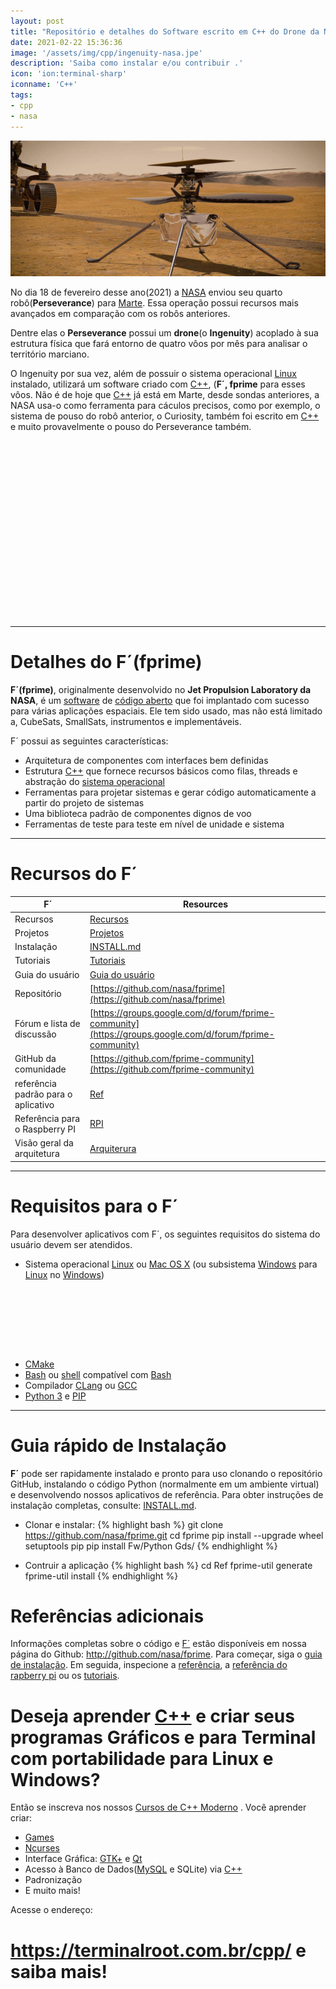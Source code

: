 ```yaml
---
layout: post
title: "Repositório e detalhes do Software escrito em C++ do Drone da NASA em marte"
date: 2021-02-22 15:36:36
image: '/assets/img/cpp/ingenuity-nasa.jpe'
description: 'Saiba como instalar e/ou contribuir .'
icon: 'ion:terminal-sharp'
iconname: 'C++'
tags:
- cpp
- nasa
---
```


![Repositório e detalhes do Software escrito em C++ do Drone da NASA em marte](/assets/img/cpp/ingenuity-nasa.jpe)

No dia 18 de fevereiro desse ano(2021) a [NASA](https://www.nasa.gov/) enviou seu quarto robô(**Perseverance**) para [Marte](https://www.nasa.gov/). Essa operação possui recursos mais avançados em comparação com os robôs anteriores.

Dentre elas o **Perseverance** possui um **drone**(o **Ingenuity**) acoplado à sua estrutura física que fará entorno de quatro vôos por mês para analisar o território marciano.

O Ingenuity por sua vez, além de possuir o sistema operacional [Linux](https://terminalroot.com.br/tags#linux) instalado, utilizará um software criado com [C++](https://terminalroot.com.br/cpp), (**F´, fprime** para esses vôos. Não é de hoje que [C++](https://terminalroot.com.br/cpp) já está em Marte, desde sondas anteriores, a NASA usa-o como ferramenta para cáculos precisos, como por exemplo, o sistema de pouso do robô anterior, o Curiosity, também foi escrito em [C++](https://terminalroot.com.br/cpp) e muito provavelmente o pouso do Perseverance também.

<!-- QUADRADO -->
<script async src="//pagead2.googlesyndication.com/pagead/js/adsbygoogle.js"></script>
<ins class="adsbygoogle"
style="display:inline-block;width:336px;height:280px"
data-ad-client="ca-pub-2838251107855362"
data-ad-slot="5351066970"></ins>
<script>
(adsbygoogle = window.adsbygoogle || []).push({});
</script>

---

# Detalhes do F´(fprime)
**F´(fprime)**, originalmente desenvolvido no **Jet Propulsion Laboratory da NASA**, é um [software](https://terminalroot.com.br/tags#softwarelivre) de [código aberto](https://terminalroot.com.br/tags#opensource) que foi implantado com sucesso para várias aplicações espaciais. Ele tem sido usado, mas não está limitado a, CubeSats, SmallSats, instrumentos e implementáveis.

F´ possui as seguintes características:
+ Arquitetura de componentes com interfaces bem definidas
+ Estrutura [C++](https://terminalroot.com.br/cpp) que fornece recursos básicos como filas, threads e abstração do [sistema operacional](https://terminalroot.com.br/linux)
+ Ferramentas para projetar sistemas e gerar código automaticamente a partir do projeto de sistemas
+ Uma biblioteca padrão de componentes dignos de voo
+ Ferramentas de teste para teste em nível de unidade e sistema

---

# Recursos do F´

| F´ | Resources |
|---|---|
| Recursos                            | [Recursos](https://nasa.github.io/fprime/features.html) |
| Projetos                            | [Projetos](https://nasa.github.io/fprime/projects.html) |
| Instalação                          | [INSTALL.md](https://nasa.github.io/fprime/INSTALL.html) |
| Tutoriais                           | [Tutoriais](https://nasa.github.io/fprime/Tutorials/README.html) |
| Guia do usuário                     | [Guia do usuário](https://nasa.github.io/fprime/UsersGuide/guide.html) |
| Repositório                         | [https://github.com/nasa/fprime](https://github.com/nasa/fprime) |
| Fórum e lista de discussão          | [https://groups.google.com/d/forum/fprime-community](https://groups.google.com/d/forum/fprime-community) |
| GitHub da comunidade                | [https://github.com/fprime-community](https://github.com/fprime-community) |
| referência padrão para o aplicativo | [Ref](https://github.com/nasa/fprime/blob/master/Ref/README.md) |
| Referência para o Raspberry PI      | [RPI](https://github.com/nasa/fprime/blob/master/RPI/README.md) |
| Visão geral da arquitetura          | [Arquiterura](https://nasa.github.io/fprime/Architecture/FPrimeArchitectureShort.pdf) |

---

# Requisitos para o F´
Para desenvolver aplicativos com F´, os seguintes requisitos do sistema do usuário devem ser atendidos.
+ Sistema operacional [Linux](https://terminalroot.com.br/2021/02/os-6-melhores-scanners-de-rede-para-linux.html) ou [Mac OS X](https://terminalroot.com.br/2018/03/como-instalar-o-mac-os-x-em-virtualbox-no-linux.html) (ou subsistema [Windows](https://terminalroot.com.br/2018/03/como-usar-o-shell-bash-no-windows.html) para [Linux](https://terminalroot.com.br/tags#linux) no [Windows](https://terminalroot.com.br/2019/08/assista-agora-o-filme-piratas-do-vale-do-silicio.html))

<!-- MINI ANÚNCIO -->
<script async src="//pagead2.googlesyndication.com/pagead/js/adsbygoogle.js"></script>
<!-- Games Root -->
<ins class="adsbygoogle"
style="display:inline-block;width:730px;height:95px"
data-ad-client="ca-pub-2838251107855362"
data-ad-slot="5351066970"></ins>
<script>
(adsbygoogle = window.adsbygoogle || []).push({});
</script>

+ [CMake](https://terminalroot.com.br/2019/12/como-compilar-seus-programas-com-cmake.html)
+ [Bash](https://terminalroot.com.br/bash) ou [shell](https://terminalroot.com.br/shell) compatível com [Bash](https://terminalroot.com.br/shell)
+ Compilador [CLang](https://terminalroot.com.br/2019/12/gcc-vs-llvm-qual-e-o-melhor-compilador.html) ou [GCC](https://terminalroot.com.br/2019/12/gcc-vs-llvm-qual-e-o-melhor-compilador.html)
+ [Python 3](https://terminalroot.com.br/2019/12/as-30-melhores-bibliotecas-e-pacotes-python-para-iniciantes.html) e [PIP](https://terminalroot.com.br/2021/01/termgraph-desenhe-graficos-no-terminal.html)

---

# Guia rápido de Instalação

**F´** pode ser rapidamente instalado e pronto para uso clonando o repositório GitHub, instalando o código Python (normalmente em um ambiente virtual) e desenvolvendo nossos aplicativos de referência. Para obter instruções de instalação completas, consulte: [INSTALL.md](https://nasa.github.io/fprime/INSTALL.html).

+ Clonar e instalar:
{% highlight bash %}
git clone https://github.com/nasa/fprime.git
cd fprime
pip install --upgrade wheel setuptools pip
pip install Fw/Python Gds/
{% endhighlight %}

+ Contruir a aplicação
{% highlight bash %}
cd Ref
fprime-util generate
fprime-util install
{% endhighlight %}

# Referências adicionais
Informações completas sobre o código e [F´](http://github.com/nasa/fprime) estão disponíveis em nossa página do Github: <http://github.com/nasa/fprime>.
Para começar, siga o [guia de instalação](https://nasa.github.io/fprime/INSTALL.html). Em seguida, inspecione a [referência](https://github.com/nasa/fprime/blob/master/Ref/README.md), a [referência do rapberry pi](https://github.com/nasa/fprime/blob/master/Ref/README.md) ou os [tutoriais](https://nasa.github.io/fprime/Tutorials/README.html).

# Deseja aprender [C++](https://terminalroot.com.br/cpp/) e criar seus programas Gráficos e para Terminal com portabilidade para Linux e Windows?
Então se inscreva nos nossos [Cursos de C++ Moderno](https://terminalroot.com.br/cpp/) . Você aprender criar:
- [Games](https://terminalroot.com.br/tags#games)
- [Ncurses](https://terminalroot.com.br/2021/02/crie-programas-graficos-no-terminal-com-cpp-e-ncurses.html)
- Interface Gráfica: [GTK+](https://terminalroot.com.br/2020/08/anjuta-o-melhor-ide-para-c-com-gtkmm.html) e [Qt](https://terminalroot.com.br/2021/02/gerencie-suas-contas-financeiras-pessoais-com-terminal-finances.html)
- Acesso à Banco de Dados([MySQL](https://terminalroot.com.br/mysql/) e SQLite) via [C++](https://terminalroot.com.br/cpp/)
- Padronização
- E muito mais!

Acesse o endereço:
# <https://terminalroot.com.br/cpp/> e saiba mais!

<!-- RETANGULO LARGO 2 -->
<script async src="//pagead2.googlesyndication.com/pagead/js/adsbygoogle.js"></script>
<ins class="adsbygoogle"
style="display:block; text-align:center;"
data-ad-layout="in-article"
data-ad-format="fluid"
data-ad-client="ca-pub-2838251107855362"
data-ad-slot="8549252987"></ins>
<script>
(adsbygoogle = window.adsbygoogle || []).push({});
</script>


